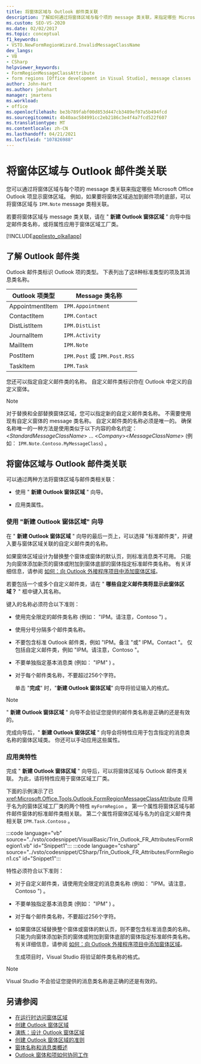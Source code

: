 ```yaml
---
title: 将窗体区域与 Outlook 邮件类关联
description: 了解如何通过将窗体区域与每个项的 message 类关联，来指定哪些 Microsoft Office Outlook 项显示窗体区域。
ms.custom: SEO-VS-2020
ms.date: 02/02/2017
ms.topic: conceptual
f1_keywords:
- VSTO.NewFormRegionWizard.InvalidMessageClassName
dev_langs:
- VB
- CSharp
helpviewer_keywords:
- FormRegionMessageClassAttribute
- form regions [Office development in Visual Studio], message classes
author: John-Hart
ms.author: johnhart
manager: jmartens
ms.workload:
- office
ms.openlocfilehash: be3b789fabf00d853d447cb3489ef07a5b494fcd
ms.sourcegitcommit: 4b40aac584991cc2eb2186c3e4f4a7fcd522f607
ms.translationtype: MT
ms.contentlocale: zh-CN
ms.lasthandoff: 04/21/2021
ms.locfileid: "107826988"
---
```

# <a name="associate-a-form-region-with-an-outlook-message-class"></a>将窗体区域与 Outlook 邮件类关联
  您可以通过将窗体区域与每个项的 message 类关联来指定哪些 Microsoft Office Outlook 项显示窗体区域。 例如，如果要将窗体区域追加到邮件项的底部，可以将窗体区域与 `IPM.Note` message 类相关联。

 若要将窗体区域与 message 类关联，请在 " **新建 Outlook 窗体区域** " 向导中指定邮件类名称，或将属性应用于窗体区域工厂类。

 [!INCLUDE[appliesto_olkallapp](../vsto/includes/appliesto-olkallapp-md.md)]

## <a name="understand-outlook-message-classes"></a>了解 Outlook 邮件类
 Outlook 邮件类标识 Outlook 项的类型。 下表列出了这8种标准类型的项及其消息类名称。

|Outlook 项类型|Message 类名称|
|-----------------------|------------------------|
|AppointmentItem|`IPM.Appointment`|
|ContactItem|`IPM.Contact`|
|DistListItem|`IPM.DistList`|
|JournalItem|`IPM.Activity`|
|MailItem|`IPM.Note`|
|PostItem|`IPM.Post` 或 `IPM.Post.RSS`|
| TaskItem|`IPM.Task`|

 您还可以指定自定义邮件类的名称。 自定义邮件类标识你在 Outlook 中定义的自定义窗体。

> [!NOTE]
> 对于替换和全部替换窗体区域，您可以指定新的自定义邮件类名称。 不需要使用现有自定义窗体的 message 类名称。 自定义邮件类的名称必须是唯一的。 确保名称唯一的一种方法是使用类似于以下内容的命名约定： \<*StandardMessageClassName*> ... \<*Company*>\<*MessageClassName*>  (例如： `IPM.Note.Contoso.MyMessageClass`) 。

## <a name="associate-a-form-region-with-an-outlook-message-class"></a>将窗体区域与 Outlook 邮件类关联
 可以通过两种方法将窗体区域与邮件类相关联：

- 使用 " **新建 Outlook 窗体区域** " 向导。

- 应用类属性。

### <a name="use-the-new-outlook-form-region-wizard"></a>使用 "新建 Outlook 窗体区域" 向导
 在 " **新建 Outlook 窗体区域** " 向导的最后一页上，可以选择 "标准邮件类"，并键入要与窗体区域关联的自定义邮件类的名称。

 如果窗体区域设计为替换整个窗体或窗体的默认页，则标准消息类不可用。 只能为向窗体添加新页的窗体或附加到窗体底部的窗体指定标准邮件类名称。 有关详细信息，请参阅 [如何：向 Outlook 外接程序项目中添加窗体区域](../vsto/how-to-add-a-form-region-to-an-outlook-add-in-project.md)。

 若要包括一个或多个自定义邮件类，请在 " **哪些自定义邮件类将显示此窗体区域？** " 框中键入其名称。

 键入的名称必须符合以下准则：

- 使用完全限定的邮件类名称 (例如： "IPM。请注意，Contoso ") 。

- 使用分号分隔多个邮件类名称。

- 不要包含标准 Outlook 邮件类，例如 "IPM。备注 "或" IPM。Contact "。 仅包括自定义邮件类，例如 "IPM。请注意，Contoso "。

- 不要单独指定基本消息类 (例如： "IPM" ) 。

- 对于每个邮件类名称，不要超过256个字符。

  单击 "**完成**" 时，"**新建 Outlook 窗体区域**" 向导将验证输入的格式。

> [!NOTE]
> " **新建 Outlook 窗体区域** " 向导不会验证您提供的邮件类名称是正确的还是有效的。

 完成向导后，" **新建 Outlook 窗体区域** " 向导会将特性应用于包含指定的消息类名称的窗体区域类。 你还可以手动应用这些属性。

### <a name="apply-class-attributes"></a>应用类特性
 完成 " **新建 Outlook 窗体区域** " 向导后，可以将窗体区域与 Outlook 邮件类关联。 为此，请将特性应用于窗体区域工厂类。

 下面的示例演示了已 <xref:Microsoft.Office.Tools.Outlook.FormRegionMessageClassAttribute> 应用于名为的窗体区域工厂类的两个特性 `myFormRegion` 。 第一个属性将窗体区域与邮件邮件窗体的标准邮件类相关联。 第二个属性将窗体区域与名为的自定义邮件类相关联 `IPM.Task.Contoso` 。

 :::code language="vb" source="../vsto/codesnippet/VisualBasic/Trin_Outlook_FR_Attributes/FormRegion1.vb" id="Snippet1":::
 :::code language="csharp" source="../vsto/codesnippet/CSharp/Trin_Outlook_FR_Attributes/FormRegion1.cs" id="Snippet1":::

 特性必须符合以下准则：

- 对于自定义邮件类，请使用完全限定的消息类名称 (例如： "IPM。请注意，Contoso ") 。

- 不要单独指定基本消息类 (例如： "IPM" ) 。

- 对于每个邮件类名称，不要超过256个字符。

- 如果窗体区域替换整个窗体或窗体的默认页，则不要包含标准消息类的名称。 只能为向窗体添加新页的窗体或附加到窗体底部的窗体指定标准邮件类名称。 有关详细信息，请参阅 [如何：向 Outlook 外接程序项目中添加窗体区域](../vsto/how-to-add-a-form-region-to-an-outlook-add-in-project.md)。

  生成项目时，Visual Studio 将验证邮件类名称的格式。

> [!NOTE]
> Visual Studio 不会验证您提供的消息类名称是正确的还是有效的。

## <a name="see-also"></a>另请参阅
- [在运行时访问窗体区域](../vsto/accessing-a-form-region-at-run-time.md)
- [创建 Outlook 窗体区域](../vsto/creating-outlook-form-regions.md)
- [演练：设计 Outlook 窗体区域](../vsto/walkthrough-designing-an-outlook-form-region.md)
- [创建 Outlook 窗体区域的准则](../vsto/guidelines-for-creating-outlook-form-regions.md)
- [窗体名称和消息类概述](/office/vba/outlook/Concepts/Forms/form-name-and-message-class-overview)
- [Outlook 窗体和项如何协同工作](/office/vba/outlook/Concepts/Forms/how-outlook-forms-and-items-work-together)

